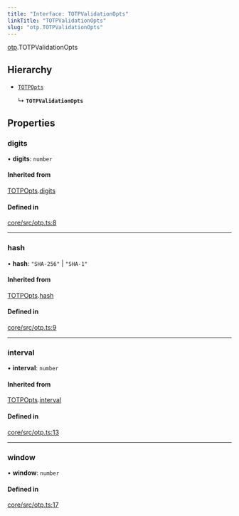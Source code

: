 ```yaml
---
title: "Interface: TOTPValidationOpts"
linkTitle: "TOTPValidationOpts"
slug: "otp.TOTPValidationOpts"
---
```


[otp](../../modules/otp).TOTPValidationOpts

## Hierarchy

-   [`TOTPOpts`](../otp.TOTPOpts)

    ↳ **`TOTPValidationOpts`**

## Properties

### digits

• **digits**: `number`

#### Inherited from

[TOTPOpts](../otp.TOTPOpts).[digits](otp.TOTPOpts.md#digits)

#### Defined in

[core/src/otp.ts:8](https://github.com/padloc/padloc/blob/b00eb4fd/packages/core/src/otp.ts#L8)

---

### hash

• **hash**: `"SHA-256"` \| `"SHA-1"`

#### Inherited from

[TOTPOpts](../otp.TOTPOpts).[hash](otp.TOTPOpts.md#hash)

#### Defined in

[core/src/otp.ts:9](https://github.com/padloc/padloc/blob/b00eb4fd/packages/core/src/otp.ts#L9)

---

### interval

• **interval**: `number`

#### Inherited from

[TOTPOpts](../otp.TOTPOpts).[interval](otp.TOTPOpts.md#interval)

#### Defined in

[core/src/otp.ts:13](https://github.com/padloc/padloc/blob/b00eb4fd/packages/core/src/otp.ts#L13)

---

### window

• **window**: `number`

#### Defined in

[core/src/otp.ts:17](https://github.com/padloc/padloc/blob/b00eb4fd/packages/core/src/otp.ts#L17)

